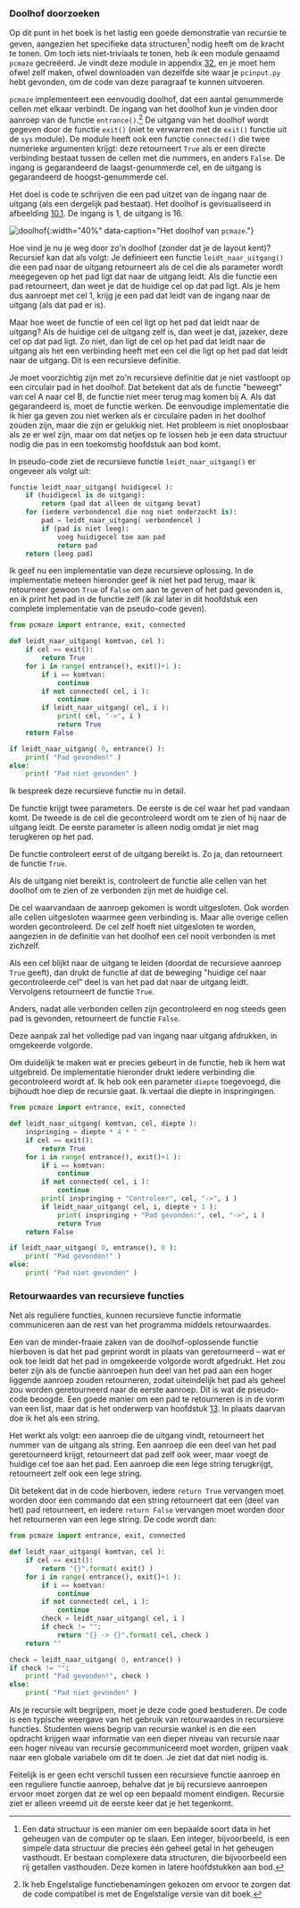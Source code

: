 ### Doolhof doorzoeken

Op dit punt in het boek is het lastig een goede demonstratie van
recursie te geven, aangezien het specifieke data structuren[^11] nodig
heeft om de kracht te tonen. Om toch iets niet-triviaals te tonen, heb
ik een module genaamd `pcmaze` gecreëerd. Je vindt deze module in
appendix
<a href="#ch:pcmaze" data-reference-type="ref" data-reference="ch:pcmaze">32</a>,
en je moet hem ofwel zelf maken, ofwel downloaden van dezelfde site waar
je `pcinput.py` hebt gevonden, om de code van deze paragraaf te kunnen
uitvoeren.

`pcmaze` implementeert een eenvoudig doolhof, dat een aantal genummerde
cellen met elkaar verbindt. De ingang van het doolhof kun je vinden door
aanroep van de functie `entrance()`.[^12] De uitgang van het doolhof
wordt gegeven door de functie `exit()` (niet te verwarren met de
`exit()` functie uit de `sys` module). De module heeft ook een functie
`connected()` die twee numerieke argumenten krijgt: deze retourneert
`True` als er een directe verbinding bestaat tussen de cellen met die
nummers, en anders `False`. De ingang is gegarandeerd de
laagst-genummerde cel, en de uitgang is gegarandeerd de
hoogst-genummerde cel.

Het doel is code te schrijven die een pad uitzet van de ingang naar de
uitgang (als een dergelijk pad bestaat). Het doolhof is gevisualiseerd
in afbeelding
<a href="#f:maze" data-reference-type="ref" data-reference="f:maze">10.1</a>.
De ingang is 1, de uitgang is 16.

![doolhof](media/maze.png "doolhof"){:width="40%" data-caption="Het doolhof van `pcmaze`."}

Hoe vind je nu je weg door zo'n doolhof (zonder dat je de layout kent)?
Recursief kan dat als volgt: Je definieert een functie
`leidt_naar_uitgang()` die een pad naar de uitgang retourneert als de
cel die als parameter wordt meegegeven op het pad ligt dat naar de
uitgang leidt. Als die functie een pad retourneert, dan weet je dat de
huidige cel op dat pad ligt. Als je hem dus aanroept met cel 1, krijg je
een pad dat leidt van de ingang naar de uitgang (als dat pad er is).

Maar hoe weet de functie of een cel ligt op het pad dat leidt naar de
uitgang? Als de huidige cel de uitgang zelf is, dan weet je dat,
jazeker, deze cel op dat pad ligt. Zo niet, dan ligt de cel op het pad
dat leidt naar de uitgang als het een verbinding heeft met een cel die
ligt op het pad dat leidt naar de uitgang. Dit is een recursieve
definitie.

Je moet voorzichtig zijn met zo'n recursieve definitie dat je niet
vastloopt op een circulair pad in het doolhof. Dat betekent dat als de
functie "beweegt" van cel A naar cel B, de functie niet meer terug mag
komen bij A. Als dat gegarandeerd is, moet de functie werken. De
eenvoudige implementatie die ik hier ga geven zou niet werken als er
circulaire paden in het doolhof zouden zijn, maar die zijn er gelukkig
niet. Het probleem is niet onoplosbaar als ze er wel zijn, maar om dat
netjes op te lossen heb je een data structuur nodig die pas in een
toekomstig hoofdstuk aan bod komt.

In pseudo-code ziet de recursieve functie `leidt_naar_uitgang()` er
ongeveer als volgt uit:

```python
functie leidt_naar_uitgang( huidigecel ):
    if (huidigecel is de uitgang):
        return (pad dat alleen de uitgang bevat)
    for (iedere verbondencel die nog niet onderzocht is):
        pad = leidt_naar_uitgang( verbondencel )
        if (pad is niet leeg):
            voeg huidigecel toe aan pad
            return pad
    return (leeg pad)
```

Ik geef nu een implementatie van deze recursieve oplossing. In de
implementatie meteen hieronder geef ik niet het pad terug, maar ik
retourneer gewoon `True` of `False` om aan te geven of het pad gevonden
is, en ik print het pad in de functie zelf (ik zal later in dit
hoofdstuk een complete implementatie van de pseudo-code geven).

```python
from pcmaze import entrance, exit, connected

def leidt_naar_uitgang( komtvan, cel ):
    if cel == exit():
        return True
    for i in range( entrance(), exit()+1 ):
        if i == komtvan:
            continue
        if not connected( cel, i ):
            continue
        if leidt_naar_uitgang( cel, i ):
            print( cel, "->", i )
            return True
    return False

if leidt_naar_uitgang( 0, entrance() ):
    print( "Pad gevonden!" )
else:
    print( "Pad niet gevonden" )
```

Ik bespreek deze recursieve functie nu in detail.

De functie krijgt twee parameters. De eerste is de cel waar het pad
vandaan komt. De tweede is de cel die gecontroleerd wordt om te zien of
hij naar de uitgang leidt. De eerste parameter is alleen nodig omdat je
niet mag terugkeren op het pad.

De functie controleert eerst of de uitgang bereikt is. Zo ja, dan
retourneert de functie `True`.

Als de uitgang niet bereikt is, controleert de functie alle cellen van
het doolhof om te zien of ze verbonden zijn met de huidige cel.

De cel waarvandaan de aanroep gekomen is wordt uitgesloten. Ook worden
alle cellen uitgesloten waarmee geen verbinding is. Maar alle overige
cellen worden gecontroleerd. De cel zelf hoeft niet uitgesloten te
worden, aangezien in de definitie van het doolhof een cel nooit
verbonden is met zichzelf.

Als een cel blijkt naar de uitgang te leiden (doordat de recursieve
aanroep `True` geeft), dan drukt de functie af dat de beweging "huidige
cel naar gecontroleerde cel" deel is van het pad dat naar de uitgang
leidt. Vervolgens retourneert de functie `True`.

Anders, nadat alle verbonden cellen zijn gecontroleerd en nog steeds
geen pad is gevonden, retourneert de functie `False`.

Deze aanpak zal het volledige pad van ingang naar uitgang afdrukken, in
omgekeerde volgorde.

Om duidelijk te maken wat er precies gebeurt in de functie, heb ik hem
wat uitgebreid. De implementatie hieronder drukt iedere verbinding die
gecontroleerd wordt af. Ik heb ook een parameter `diepte` toegevoegd,
die bijhoudt hoe diep de recursie gaat. Ik vertaal die diepte in
inspringingen.

```python
from pcmaze import entrance, exit, connected

def leidt_naar_uitgang( komtvan, cel, diepte ):
    inspringing = diepte * 4 * " "
    if cel == exit():
        return True
    for i in range( entrance(), exit()+1 ):
        if i == komtvan:
            continue
        if not connected( cel, i ):
            continue
        print( inspringing + "Controleer", cel, "->", i )
        if leidt_naar_uitgang( cel, i, diepte + 1 ):
            print( inspringing + "Pad gevonden:", cel, "->", i )
            return True
    return False

if leidt_naar_uitgang( 0, entrance(), 0 ):
    print( "Pad gevonden!" )
else:
    print( "Pad niet gevonden" )
```

### Retourwaardes van recursieve functies

Net als reguliere functies, kunnen recursieve functie informatie
communiceren aan de rest van het programma middels retourwaardes.

Een van de minder-fraaie zaken van de doolhof-oplossende functie
hierboven is dat het pad geprint wordt in plaats van geretourneerd – wat
er ook toe leidt dat het pad in omgekeerde volgorde wordt afgedrukt. Het
zou beter zijn als de functie aanroepen hun deel van het pad aan een
hoger liggende aanroep zouden retourneren, zodat uiteindelijk het pad
als geheel zou worden geretourneerd naar de eerste aanroep. Dit is wat
de pseudo-code beoogde. Een goede manier om een pad te retourneren is in
de vorm van een list, maar dat is het onderwerp van hoofdstuk
<a href="#ch:lists" data-reference-type="ref" data-reference="ch:lists">13</a>.
In plaats daarvan doe ik het als een string.

Het werkt als volgt: een aanroep die de uitgang vindt, retourneert het
nummer van de uitgang als string. Een aanroep die een deel van het pad
geretourneerd krijgt, retourneert dat pad zelf ook weer, maar voegt de
huidige cel toe aan het pad. Een aanroep die een lege string
terugkrijgt, retourneert zelf ook een lege string.

Dit betekent dat in de code hierboven, iedere `return True` vervangen
moet worden door een commando dat een string retourneert dat een (deel
van het) pad retourneert, en iedere `return False` vervangen moet worden
door het retourneren van een lege string. De code wordt dan:

```python
from pcmaze import entrance, exit, connected

def leidt_naar_uitgang( komtvan, cel ):
    if cel == exit():
        return "{}".format( exit() )
    for i in range( entrance(), exit()+1 ):
        if i == komtvan:
            continue
        if not connected( cel, i ):
            continue
        check = leidt_naar_uitgang( cel, i )
        if check != "":
            return "{} -> {}".format( cel, check )
    return ""

check = leidt_naar_uitgang( 0, entrance() )
if check != "":
    print( "Pad gevonden!", check )
else:
    print( "Pad niet gevonden" )
```

Als je recursie wilt begrijpen, moet je deze code goed bestuderen. De
code is een typische weergave van het gebruik van retourwaardes in
recursieve functies. Studenten wiens begrip van recursie wankel is en
die een opdracht krijgen waar informatie van een dieper niveau van
recursie naar een hoger niveau van recursie gecommuniceerd moet worden,
grijpen vaak naar een globale variabele om dit te doen. Je ziet dat dat
niet nodig is.

Feitelijk is er geen echt verschil tussen een recursieve functie aanroep
en een reguliere functie aanroep, behalve dat je bij recursieve
aanroepen ervoor moet zorgen dat ze wel op een bepaald moment eindigen.
Recursie ziet er alleen vreemd uit de eerste keer dat je het tegenkomt.

[^11]: Een data structuur is een manier om een bepaalde soort data in
    het geheugen van de computer op te slaan. Een integer, bijvoorbeeld,
    is een simpele data structuur die precies één geheel getal in het
    geheugen vasthoudt. Er bestaan complexere data structuren, die
    bijvoorbeeld een rij getallen vasthouden. Deze komen in latere
    hoofdstukken aan bod.

[^12]: Ik heb Engelstalige functiebenamingen gekozen om ervoor te zorgen
    dat de code compatibel is met de Engelstalige versie van dit boek.
